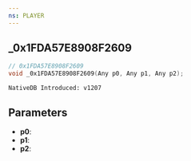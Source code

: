 ```yaml
---
ns: PLAYER
---
```

## _0x1FDA57E8908F2609

```c
// 0x1FDA57E8908F2609
void _0x1FDA57E8908F2609(Any p0, Any p1, Any p2);
```

```
NativeDB Introduced: v1207
```

## Parameters
* **p0**:
* **p1**:
* **p2**:
